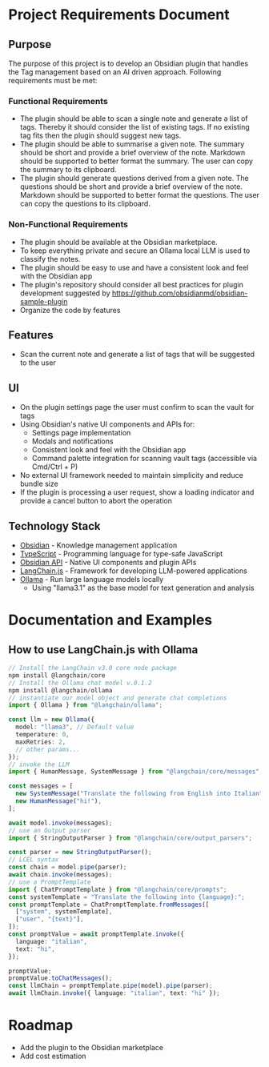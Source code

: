 # Project Requirements Document
## Purpose
The purpose of this project is to develop an Obsidian plugin that handles the Tag management based
on an AI driven approach. Following requirements must be met: 

### Functional Requirements
- The plugin should be able to scan a single note and generate a list of tags. Thereby it should consider the list of existing tags. If no existing tag fits then the plugin should suggest new tags.
- The plugin should be able to summarise a given note. The summary should be short and provide a brief overview of the note. Markdown should be supported to better format the summary. The user can copy the summary to its clipboard.
- The plugin should generate questions derived from a given note. The questions should be short and provide a brief overview of the note. Markdown should be supported to better format the questions. The user can copy the questions to its clipboard.
### Non-Functional Requirements
- The plugin should be available at the Obsidian marketplace.
- To keep everything private and secure an Ollama local LLM is used to classify the notes.
- The plugin should be easy to use and have a consistent look and feel with the Obsidian app
- The plugin's repository should consider all best practices for plugin development suggested by https://github.com/obsidianmd/obsidian-sample-plugin
- Organize the code by features

## Features
- Scan the current note and generate a list of tags that will be suggested to the user

## UI
- On the plugin settings page the user must confirm to scan the vault for tags
- Using Obsidian's native UI components and APIs for:
    - Settings page implementation
    - Modals and notifications
    - Consistent look and feel with the Obsidian app
    - Command palette integration for scanning vault tags (accessible via Cmd/Ctrl + P)
- No external UI framework needed to maintain simplicity and reduce bundle size
- If the plugin is processing a user request, show a loading indicator and provide a cancel button to abort the operation

## Technology Stack
- [Obsidian](https://obsidian.md/) - Knowledge management application
- [TypeScript](https://www.typescriptlang.org/) - Programming language for type-safe JavaScript
- [Obsidian API](https://github.com/obsidianmd/obsidian-api) - Native UI components and plugin APIs
- [LangChain.js](https://js.langchain.com/) - Framework for developing LLM-powered applications
- [Ollama](https://github.com/ollama/ollama) - Run large language models locally
    - Using "llama3.1" as the base model for text generation and analysis

# Documentation and Examples
## How to use LangChain.js with Ollama
```ts
// Install the LangChain v3.0 core node package 
npm install @langchain/core 
// Install the Ollama chat model v.0.1.2
npm install @langchain/ollama 
// instantiate our model object and generate chat completions
import { Ollama } from "@langchain/ollama";

const llm = new Ollama({
  model: "llama3", // Default value
  temperature: 0,
  maxRetries: 2,
  // other params...
});
// invoke the LLM
import { HumanMessage, SystemMessage } from "@langchain/core/messages";

const messages = [
  new SystemMessage("Translate the following from English into Italian"),
  new HumanMessage("hi!"),
];

await model.invoke(messages);
// use an Output parser
import { StringOutputParser } from "@langchain/core/output_parsers";

const parser = new StringOutputParser();
// LCEL syntax
const chain = model.pipe(parser);
await chain.invoke(messages);
// use a PromptTemplate
import { ChatPromptTemplate } from "@langchain/core/prompts";
const systemTemplate = "Translate the following into {language}:";
const promptTemplate = ChatPromptTemplate.fromMessages([
  ["system", systemTemplate],
  ["user", "{text}"],
]);
const promptValue = await promptTemplate.invoke({
  language: "italian",
  text: "hi",
});

promptValue;
promptValue.toChatMessages();
const llmChain = promptTemplate.pipe(model).pipe(parser);
await llmChain.invoke({ language: "italian", text: "hi" });
```    

# Roadmap
- Add the plugin to the Obsidian marketplace
- Add cost estimation
